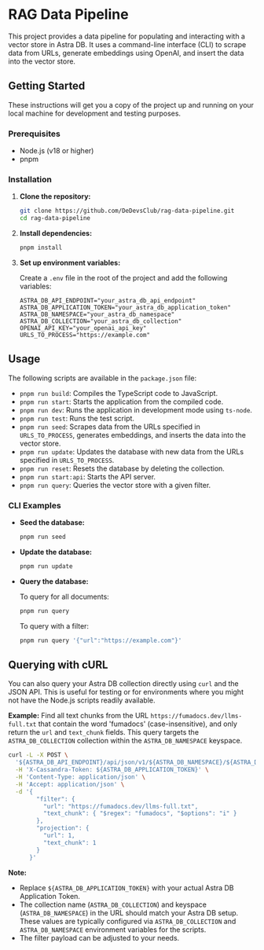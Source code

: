 # RAG Data Pipeline

This project provides a data pipeline for populating and interacting with a vector store in Astra DB. It uses a command-line interface (CLI) to scrape data from URLs, generate embeddings using OpenAI, and insert the data into the vector store.

## Getting Started

These instructions will get you a copy of the project up and running on your local machine for development and testing purposes.

### Prerequisites

- Node.js (v18 or higher)
- pnpm

### Installation

1.  **Clone the repository:**

    ```bash
    git clone https://github.com/DeDevsClub/rag-data-pipeline.git
    cd rag-data-pipeline
    ```

2.  **Install dependencies:**

    ```bash
    pnpm install
    ```

3.  **Set up environment variables:**

    Create a `.env` file in the root of the project and add the following variables:

    ```
    ASTRA_DB_API_ENDPOINT="your_astra_db_api_endpoint"
    ASTRA_DB_APPLICATION_TOKEN="your_astra_db_application_token"
    ASTRA_DB_NAMESPACE="your_astra_db_namespace"
    ASTRA_DB_COLLECTION="your_astra_db_collection"
    OPENAI_API_KEY="your_openai_api_key"
    URLS_TO_PROCESS="https://example.com"
    ```

## Usage

The following scripts are available in the `package.json` file:

-   `pnpm run build`: Compiles the TypeScript code to JavaScript.
-   `pnpm run start`: Starts the application from the compiled code.
-   `pnpm run dev`: Runs the application in development mode using `ts-node`.
-   `pnpm run test`: Runs the test script.
-   `pnpm run seed`: Scrapes data from the URLs specified in `URLS_TO_PROCESS`, generates embeddings, and inserts the data into the vector store.
-   `pnpm run update`: Updates the database with new data from the URLs specified in `URLS_TO_PROCESS`.
-   `pnpm run reset`: Resets the database by deleting the collection.
-   `pnpm run start:api`: Starts the API server.
-   `pnpm run query`: Queries the vector store with a given filter.

### CLI Examples

-   **Seed the database:**

    ```bash
    pnpm run seed
    ```

-   **Update the database:**

    ```bash
    pnpm run update
    ```

-   **Query the database:**

    To query for all documents:

    ```bash
    pnpm run query
    ```

    To query with a filter:

    ```bash
    pnpm run query '{"url":"https://example.com"}'
    ```

## Querying with cURL

You can also query your Astra DB collection directly using `curl` and the JSON API. This is useful for testing or for environments where you might not have the Node.js scripts readily available.

**Example:** Find all text chunks from the URL `https://fumadocs.dev/llms-full.txt` that contain the word 'fumadocs' (case-insensitive), and only return the `url` and `text_chunk` fields. This query targets the `ASTRA_DB_COLLECTION` collection within the `ASTRA_DB_NAMESPACE` keyspace.

```bash
curl -L -X POST \
  '${ASTRA_DB_API_ENDPOINT}/api/json/v1/${ASTRA_DB_NAMESPACE}/${ASTRA_DB_COLLECTION}/find' \
  -H 'X-Cassandra-Token: ${ASTRA_DB_APPLICATION_TOKEN}' \
  -H 'Content-Type: application/json' \
  -H 'Accept: application/json' \
  -d '{
        "filter": {
          "url": "https://fumadocs.dev/llms-full.txt",
          "text_chunk": { "$regex": "fumadocs", "$options": "i" }
        },
        "projection": {
          "url": 1,
          "text_chunk": 1
        }
      }'
```

**Note:**

-   Replace `${ASTRA_DB_APPLICATION_TOKEN}` with your actual Astra DB Application Token.
-   The collection name (`ASTRA_DB_COLLECTION`) and keyspace (`ASTRA_DB_NAMESPACE`) in the URL should match your Astra DB setup. These values are typically configured via `ASTRA_DB_COLLECTION` and `ASTRA_DB_NAMESPACE` environment variables for the scripts.
-   The filter payload can be adjusted to your needs.
